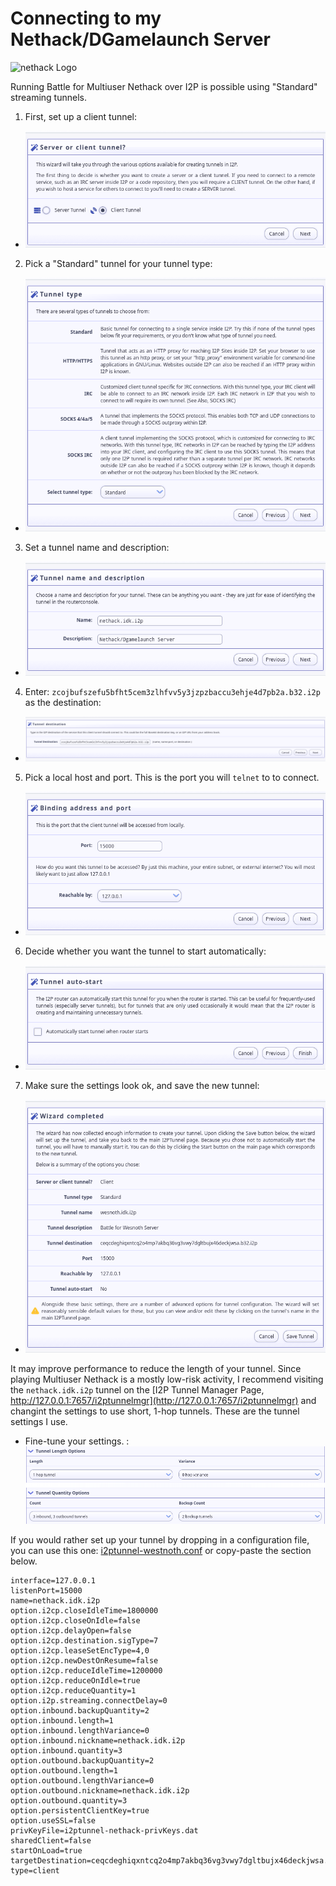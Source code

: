 Connecting to my Nethack/DGamelaunch Server
===========================================

![nethack Logo](nethack.png)

Running Battle for Multiuser Nethack over I2P is possible using "Standard"
streaming tunnels.

1. First, set up a client tunnel: 
 - ![Client Tunnel](tunnel-wizard-1.png)
2. Pick a "Standard" tunnel for your tunnel type:
 - ![Tunnel Type](tunnel-wizard-2.png)
3. Set a tunnel name and description:
 - ![Tunnel Name and Description](tunnel-wizard-3.png)
4. Enter: `zcojbufszefu5bfht5cem3zlhfvv5y3jzpzbaccu3ehje4d7pb2a.b32.i2p` as the destination:
 - ![Tunnel Destination](tunnel-wizard-4.png)
5. Pick a local host and port. This is the port you will `telnet` to to connect.
 - ![Local Host and Port](tunnel-wizard-5.png)
6. Decide whether you want the tunnel to start automatically:
 - ![Decide whether to autostart](tunnel-wizard-6.png)
7. Make sure the settings look ok, and save the new tunnel:
 - ![Review settings and finish](tunnel-wizard-7.png)

It may improve performance to reduce the length of your tunnel. Since playing
Multiuser Nethack is a mostly low-risk activity, I recommend visiting the
`nethack.idk.i2p` tunnel on the [I2P Tunnel Manager Page, http://127.0.0.1:7657/i2ptunnelmgr](http://127.0.0.1:7657/i2ptunnelmgr)
and changint the settings to use short, 1-hop tunnels. These are the tunnel
settings I use.

- Fine-tune your settings. : ![Fine-tune tunnel settings](tunnel-tune-1.png)

If you would rather set up your tunnel by dropping in a configuration file,
you can use this one: [i2ptunnel-westnoth.conf](i2ptunnel-nethack.conf) or
copy-paste the section below.

```properties
interface=127.0.0.1
listenPort=15000
name=nethack.idk.i2p
option.i2cp.closeIdleTime=1800000
option.i2cp.closeOnIdle=false
option.i2cp.delayOpen=false
option.i2cp.destination.sigType=7
option.i2cp.leaseSetEncType=4,0
option.i2cp.newDestOnResume=false
option.i2cp.reduceIdleTime=1200000
option.i2cp.reduceOnIdle=true
option.i2cp.reduceQuantity=1
option.i2p.streaming.connectDelay=0
option.inbound.backupQuantity=2
option.inbound.length=1
option.inbound.lengthVariance=0
option.inbound.nickname=nethack.idk.i2p
option.inbound.quantity=3
option.outbound.backupQuantity=2
option.outbound.length=1
option.outbound.lengthVariance=0
option.outbound.nickname=nethack.idk.i2p
option.outbound.quantity=3
option.persistentClientKey=true
option.useSSL=false
privKeyFile=i2ptunnel-nethack-privKeys.dat
sharedClient=false
startOnLoad=true
targetDestination=ceqcdeghiqxntcq2o4mp7akbq36vg3vwy7dgltbujx46deckjwsa.b32.i2p
type=client
```
